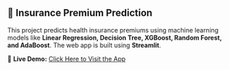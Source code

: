 ## 🏥 Insurance Premium Prediction

This project predicts health insurance premiums using machine learning models like **Linear Regression, Decision Tree, XGBoost, Random Forest, and AdaBoost**. The web app is built using **Streamlit**.

🔗 **Live Demo:** [Click Here to Visit the App](https://insurance-premium-prediction-kmz7swihxjrnnkbdm3igvn.streamlit.app/)
